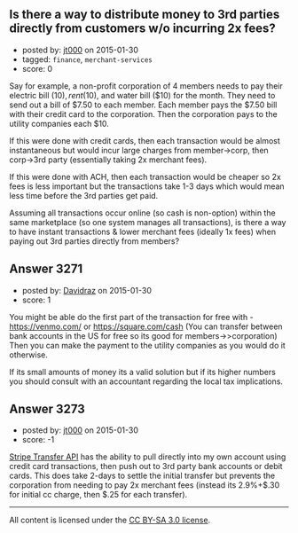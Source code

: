 ## Is there a way to distribute money to 3rd parties directly from customers w/o incurring 2x fees?

- posted by: [jt000](https://stackexchange.com/users/4550640/jt000) on 2015-01-30
- tagged: `finance`, `merchant-services`
- score: 0

Say for example, a non-profit corporation of 4 members needs to pay their electric bill ($10), rent ($10), and water bill ($10) for the month. They need to send out a bill of $7.50 to each member. Each member pays the $7.50 bill with their credit card to the corporation. Then the corporation pays to the utility companies each $10.

If this were done with credit cards, then each transaction would be almost instantaneous but would incur large charges from member->corp, then corp->3rd party (essentially taking 2x merchant fees).  

If this were done with ACH, then each transaction would be cheaper so 2x fees is less important but the transactions take 1-3 days which would mean less time before the 3rd parties get paid.

Assuming all transactions occur online (so cash is non-option) within the same marketplace (so one system manages all transactions), is there a way to have instant transactions & lower merchant fees (ideally 1x fees) when paying out 3rd parties directly from members?


## Answer 3271

- posted by: [Davidraz](https://stackexchange.com/users/4447731/davidraz) on 2015-01-30
- score: 1

You might be able do the first part of the transaction for free with - 
https://venmo.com/ or https://square.com/cash (You can transfer between bank accounts in the US for free so its good for members->>corporation)
Then you can make the payment to the utility companies as you would do it otherwise. 

If its small amounts of money its a valid solution but if its higher numbers you should consult with an accountant regarding the local tax implications.


## Answer 3273

- posted by: [jt000](https://stackexchange.com/users/4550640/jt000) on 2015-01-30
- score: -1

[Stripe Transfer API](https://stripe.com/docs/tutorials/sending-transfers) has the ability to pull directly into my own account using credit card transactions, then push out to 3rd party bank accounts or debit cards. This does take 2-days to settle the initial transfer but prevents the corporation from needing to pay 2x merchant fees (instead its 2.9%+$.30 for initial cc charge, then $.25 for each transfer).



---

All content is licensed under the [CC BY-SA 3.0 license](https://creativecommons.org/licenses/by-sa/3.0/).
